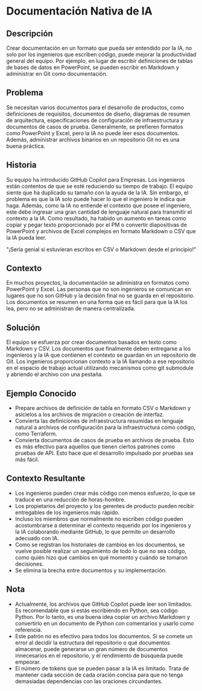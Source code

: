 # Documentación Nativa de IA

## Descripción

Crear documentación en un formato que pueda ser entendido por la IA, no solo por los ingenieros que escriben código, puede mejorar la productividad general del equipo.
Por ejemplo, en lugar de escribir definiciones de tablas de bases de datos en PowerPoint, se pueden escribir en Markdown y administrar en Git como documentación.

## Problema

Se necesitan varios documentos para el desarrollo de productos, como definiciones de requisitos, documentos de diseño, diagramas de resumen de arquitectura, especificaciones de configuración de infraestructura y documentos de casos de prueba.
Generalmente, se prefieren formatos como PowerPoint y Excel, pero la IA no puede leer esos documentos.
Además, administrar archivos binarios en un repositorio Git no es una buena práctica.

## Historia

Su equipo ha introducido GitHub Copilot para Empresas.
Los ingenieros están contentos de que se esté reduciendo su tiempo de trabajo.
El equipo siente que ha duplicado su tamaño con la ayuda de la IA.
Sin embargo, el problema es que la IA solo puede hacer lo que el ingeniero le indica que haga.
Además, como la IA no entiende el contexto que posee el ingeniero, este debe ingresar una gran cantidad de lenguaje natural para transmitir el contexto a la IA.
Como resultado, ha habido un aumento en tareas como copiar y pegar texto proporcionado por el PM o convertir diapositivas de PowerPoint y archivos de Excel complejos en formato Markdown o CSV que la IA pueda leer.

"¡Sería genial si estuvieran escritos en CSV o Markdown desde el principio!"

## Contexto

En muchos proyectos, la documentación se administra en formatos como PowerPoint y Excel.
Las personas que no son ingenieros se comunican en lugares que no son GitHub y la decisión final no se guarda en el repositorio.
Los documentos se resumen en una forma que es fácil para que la IA los lea, pero no se administran de manera centralizada.

## Solución

El equipo se esfuerza por crear documentos basados en texto como Markdown y CSV.
Los documentos que finalmente deben entregarse a los ingenieros y la IA que contienen el contexto se guardan en un repositorio de Git.
Los ingenieros proporcionan contexto a la IA llamando a ese repositorio en el espacio de trabajo actual utilizando mecanismos como git submodule y abriendo el archivo con una pestaña.

## Ejemplo Conocido

* Prepare archivos de definición de tabla en formato CSV o Markdown y asícielos a los archivos de migración o creación de interfaz.
* Convierta las definiciones de infraestructura resumidas en lenguaje natural a archivos de configuración para la infraestructura como código, como Terraform.
* Convierta documentos de casos de prueba en archivos de prueba.
Esto es más efectivo para aquellos que tienen ciertos patrones como pruebas de API.
Esto hace que el desarrollo impulsado por pruebas sea más fácil.

## Contexto Resultante

* Los ingenieros pueden crear más código con menos esfuerzo, lo que se traduce en una reducción de horas-hombre.
* Los propietarios del proyecto y los gerentes de producto pueden recibir entregables de los ingenieros más rápido.
* Incluso los miembros que normalmente no escriben código pueden acostumbrarse a determinar el contexto requerido por los ingenieros y la IA colaborando mediante GitHub, lo que permite un desarrollo adecuado con IA.
* Como se registran los historiales de cambios en los documentos, se vuelve posible realizar un seguimiento de todo lo que no sea código, como quién hizo qué cambios en qué momento y cuándo se tomaron decisiones.
* Se elimina la brecha entre documentos y su implementación.

## Nota

* Actualmente, los archivos que GitHub Copilot puede leer son limitados.
Es recomendable que si estás escribiendo en Python, sea código Python.
Por lo tanto, es una buena idea copiar un archivo Markdown y convertirlo en un documento de Python con comentarios y usarlo como referencia.
* Este patrón no es efectivo para todos los documentos.
Si se comete un error al decidir la estructura del repositorio o qué documentos almacenar, puede generarse un gran número de documentos innecesarios en el repositorio, y el rendimiento de búsqueda puede empeorar.
* El número de tokens que se pueden pasar a la IA es limitado.
Trata de mantener cada sección de cada oración concisa para que no tenga demasiadas dependencias con las oraciones circundantes.

